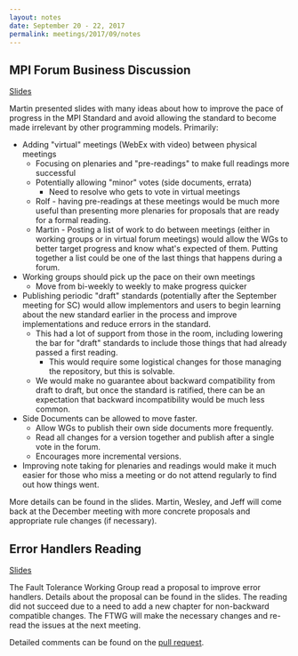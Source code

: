```yaml
---
layout: notes
date: September 20 - 22, 2017
permalink: meetings/2017/09/notes
---
```


## MPI Forum Business Discussion

[Slides](https://github.com/mpi-forum/mpi-forum.github.io/raw/master/slides/2017/09/2017-09-mpiideas.pptx)

Martin presented slides with many ideas about how to improve the pace of progress in the MPI Standard and avoid allowing the standard to become made irrelevant by other programming models. Primarily:

* Adding "virtual" meetings (WebEx with video) between physical meetings
    * Focusing on plenaries and "pre-readings" to make full readings more successful
    * Potentially allowing "minor" votes (side documents, errata)
        * Need to resolve who gets to vote in virtual meetings
    * Rolf - having pre-readings at these meetings would be much more useful than presenting more plenaries for proposals that are ready for a formal reading.
    * Martin - Posting a list of work to do between meetings (either in working groups or in virtual forum meetings) would allow the WGs to better target progress and know what's expected of them. Putting together a list could be one of the last things that happens during a forum.
* Working groups should pick up the pace on their own meetings
    * Move from bi-weekly to weekly to make progress quicker
* Publishing periodic "draft" standards (potentially after the September meeting for SC) would allow implementors and users to begin learning about the new standard earlier in the process and improve implementations and reduce errors in the standard.
    * This had a lot of support from those in the room, including lowering the bar for "draft" standards to include those things that had already passed a first reading.
        * This would require some logistical changes for those managing the repository, but this is solvable.
    * We would make no guarantee about backward compatibility from draft to draft, but once the standard is ratified, there can be an expectation that backward incompatibility would be much less common.
* Side Documents can be allowed to move faster.
    * Allow WGs to publish their own side documents more frequently.
    * Read all changes for a version together and publish after a single vote in the forum.
    * Encourages more incremental versions.
* Improving note taking for plenaries and readings would make it much easier for those who miss a meeting or do not attend regularly to find out how things went.

More details can be found in the slides. Martin, Wesley, and Jeff will come back at the December meeting with more concrete proposals and appropriate rule changes (if necessary).

## Error Handlers Reading

[Slides](https://github.com/mpi-forum/mpi-forum.github.io/raw/master/slides/2017/09/2017-09-21-Error-Handlers-Reading.pptx)

The Fault Tolerance Working Group read a proposal to improve error handlers. Details about the proposal can be found in the slides. The reading did not succeed due to a need to add a new chapter for non-backward compatible changes. The FTWG will make the necessary changes and re-read the issues at the next meeting.

Detailed comments can be found on the [pull request](https://github.com/mpi-forum/mpi-standard/pull/1#pullrequestreview-64681897).